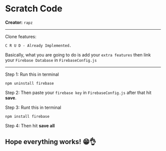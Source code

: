 # Scratch Code
**Creator:** `rapz`  

---

Clone features: 
```
C R U D - Already Implemented.
```

Basically, what you are going to do is add your `extra features` then link your `Firebase Database` in `FirebaseConfig.js`  

---

Step 1: Run this in terminal
```
npm uninstall firebase
```
Step 2: Then paste your `firebase key` in `FirebaseConfig.js` after that hit **save**.  

Step 3: Runt this in terminal
```
npm install firebase
```
Step 4: Then hit **save all**

## Hope everything works! 😁👌
